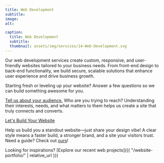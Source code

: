 ```yaml
---
title: Web Development
subtitle: 
image: 
alt: 

caption:
  title: Web Development
  subtitle: 
  thumbnail: assets/img/services/14-Web-Development.svg
---
```

Our web development services create custom, responsive, and user-friendly websites tailored to your business needs. From front-end design to back-end functionality, we build secure, scalable solutions that enhance user experience and drive business growth.

Starting fresh or leveling up your website?
Answer a few questions so we can build something awesome for you.

<a href="{{ site.baseurl }}/forms/target-audience/">Tell us about your audience.</a> Who are you trying to reach? Understanding their interests, needs, and what matters to them helps us create a site that truly connects and converts.

<a href="{{ site.baseurl }}/forms/website-development/" class="btn btn-primary btn-lg">
  Let's Build Your Website
</a>

Help us build you a standout website—just share your design vibe! A clear style means a faster build, a stronger brand, and a site your visitors trust. Need a guide? Check out <a href="https://www.notion.so/mastiffsystems/Mastiff-Design-Language-873a9e9903fd47bda217a80ba42adc59?source=copy_link" target="_blank">ours</a>!

Looking for inspirations? [Explore our recent web projects]({{ "/website-portfolio/" | relative_url }})


